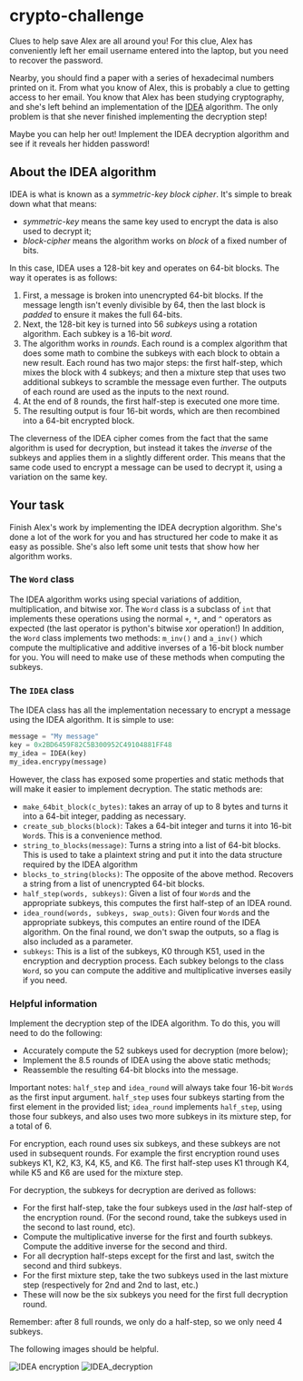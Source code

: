 # crypto-challenge

Clues to help save Alex are all around you! For this clue, Alex has conveniently left her email username entered into the laptop, but you need to recover the password.

Nearby, you should find a paper with a series of hexadecimal numbers printed on it. From what you know of Alex, this is probably a clue to getting access to her email. You know that Alex has been studying cryptography, and she's left behind an implementation of the [IDEA](https://en.wikipedia.org/wiki/International_Data_Encryption_Algorithm) algorithm. The only problem is that she never finished implementing the decryption step!

Maybe you can help her out! Implement the IDEA decryption algorithm and see if it reveals her hidden password!

## About the IDEA algorithm

IDEA is what is known as a _symmetric-key block cipher_. It's simple to break down what that means:

- _symmetric-key_ means the same key used to encrypt the data is also used to decrypt it;
- _block-cipher_ means the algorithm works on _block_ of a fixed number of bits.

In this case, IDEA uses a 128-bit key and operates on 64-bit blocks. The way it operates is as follows:

1. First, a message is broken into unencrypted 64-bit blocks. If the message length isn't evenly divisible by 64, then the last block is _padded_ to ensure it makes the full 64-bits.
2. Next, the 128-bit key is turned into 56 _subkeys_ using a rotation algorithm. Each subkey is a 16-bit _word_.
3. The algorithm works in _rounds_. Each round is a complex algorithm that does some math to combine the subkeys with each block to obtain a new result. Each round has two major steps: the first half-step, which mixes the block with 4 subkeys; and then a mixture step that uses two additional subkeys to scramble the message even further. The outputs of each round are used as the inputs to the next round.
4. At the end of 8 rounds, the first half-step is executed one more time.
5. The resulting output is four 16-bit words, which are then recombined into a 64-bit encrypted block.

The cleverness of the IDEA cipher comes from the fact that the same algorithm is used for decryption, but instead it takes the _inverse_ of the subkeys and applies them in a slightly different order. This means that the same code used to encrypt a message can be used to decrypt it, using a variation on the same key.

## Your task

Finish Alex's work by implementing the IDEA decryption algorithm. She's done a lot of the work for you and has structured her code to make it as easy as possible. She's also left some unit tests that show how her algorithm works.

### The `Word` class

The IDEA algorithm works using special variations of addition, multiplication, and bitwise xor. The `Word` class is a subclass of `int` that implements these operations using the normal `+`, `*`, and `^` operators as expected (the last operator is python's bitwise xor operation!) In addition, the `Word` class implements two methods: `m_inv()` and `a_inv()` which compute the multiplicative and additive inverses of a 16-bit block number for you. You will need to make use of these methods when computing the subkeys.

### The `IDEA` class

The IDEA class has all the implementation necessary to encrypt a message using the IDEA algorithm. It is simple to use:

```python
message = "My message"
key = 0x2BD6459F82C5B300952C49104881FF48
my_idea = IDEA(key)
my_idea.encrypy(message)
```

However, the class has exposed some properties and static methods that will make it easier to implement decryption. The static methods are:

- `make_64bit_block(c_bytes)`: takes an array of up to 8 bytes and turns it into a 64-bit integer, padding as necessary.
- `create_sub_blocks(block)`: Takes a 64-bit integer and turns it into 16-bit `Word`s. This is a convenience method.
- `string_to_blocks(message)`: Turns a string into a list of 64-bit blocks. This is used to take a plaintext string and put it into the data structure required by the IDEA algorithm
- `blocks_to_string(blocks)`: The opposite of the above method. Recovers a string from a list of unencrypted 64-bit blocks.
- `half_step(words, subkeys)`: Given a list of four `Word`s and the appropriate subkeys, this computes the first half-step of an IDEA round.
- `idea_round(words, subkeys, swap_outs)`: Given four `Word`s and the appropriate subkeys, this computes an entire round of the IDEA algorithm. On the final round, we don't swap the outputs, so a flag is also included as a parameter.
- `subkeys`: This is a list of the subkeys, K0 through K51, used in the encryption and decryption process. Each subkey belongs to the class `Word`, so you can compute the additive and multiplicative inverses easily if you need.

### Helpful information

Implement the decryption step of the IDEA algorithm. To do this, you will need to do the following:

- Accurately compute the 52 subkeys used for decryption (more below);
- Implement the 8.5 rounds of IDEA using the above static methods;
- Reassemble the resulting 64-bit blocks into the message.

Important notes: `half_step` and `idea_round` will always take four 16-bit `Word`s as the first input argument. `half_step` uses four subkeys starting from the first element in the provided list; `idea_round` implements `half_step`, using those four subkeys, and also uses two more subkeys in its mixture step, for a total of 6.

For encryption, each round uses six subkeys, and these subkeys are not used in subsequent rounds. For example the first encryption round uses subkeys K1, K2, K3, K4, K5, and K6. The first half-step uses K1 through K4, while K5 and K6 are used for the mixture step.

For decryption, the subkeys for decryption are derived as follows:

- For the first half-step, take the four subkeys used in the _last_ half-step of the encryption round. (For the second round, take the subkeys used in the second to last round, etc).
- Compute the multiplicative inverse for the first and fourth subkeys. Compute the additive inverse for the second and third.
- For all decryption half-steps except for the first and last, switch the second and third subkeys.
- For the first mixture step, take the two subkeys used in the last mixture step (respectively for 2nd and 2nd to last, etc.)
- These will now be the six subkeys you need for the first full decryption round.

Remember: after 8 full rounds, we only do a half-step, so we only need 4 subkeys.

The following images should be helpful.

![IDEA encryption](images/idea_encrypt.png)
![IDEA_decryption](images/idea_decrypt.png)
